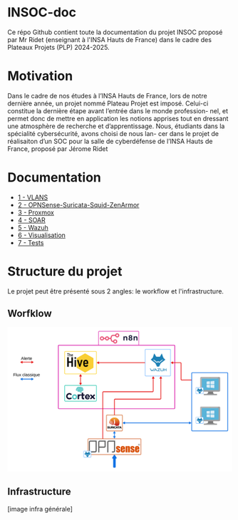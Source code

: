 # INSOC-doc
Ce répo Github contient toute la documentation du projet INSOC proposé par Mr Ridet (enseignant à l'INSA Hauts de France) dans le cadre des Plateaux Projets (PLP) 2024-2025.


# Motivation

Dans le cadre de nos études à l’INSA Hauts de France, lors de notre dernière année, un projet nommé
Plateau Projet est imposé. Celui-ci constitue la dernière étape avant l’entrée dans le monde profession-
nel, et permet donc de mettre en application les notions apprises tout en dressant une atmosphère de
recherche et d’apprentissage. Nous, étudiants dans la spécialité cybersécurité, avons choisi de nous lan-
cer dans le projet de réalisaiton d’un SOC pour la salle de cyberdéfense de l’INSA Hauts de France,
proposé par Jérome Ridet 


# Documentation

- [1 - VLANS](1-VLANs)
- [2 - OPNSense-Suricata-Squid-ZenArmor](2-OPNSense-Suricata-Squid)
- [3 - Proxmox](3-Proxmox)
- [4 - SOAR](4-SOAR)
- [5 - Wazuh](5-Wazuh)
- [6 - Visualisation](6-Visualisation)
- [7 - Tests](7-Tests)


# Structure du projet

Le projet peut être présenté sous 2 angles: le workflow et l'infrastructure.

## Worfklow
![workflow](./workflow.png)

## Infrastructure
[image infra générale]